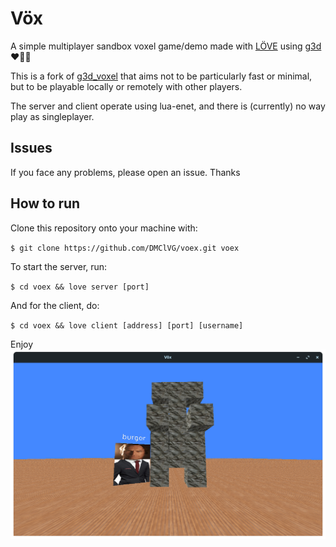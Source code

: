 # Vöx

A simple multiplayer sandbox voxel game/demo made with [LÖVE](https://love2d.org) using [g3d](https://github.com/groverburger/g3d) ❤️💚💙

This is a fork of [g3d_voxel](https://github.com/groverburger/g3d_voxel) that aims not to be particularly fast or minimal, but to be playable locally or remotely with other players.

The server and client operate using lua-enet, and there is (currently) no way play as singleplayer.

## Issues
If you face any problems, please open an issue. Thanks 

## How to run 

Clone this repository onto your machine with: 

`$ git clone https://github.com/DMClVG/voex.git voex`

To start the server, run:

`$ cd voex && love server [port]`

And for the client, do:

`$ cd voex && love client [address] [port] [username]`

Enjoy
![VÖX](/screenshots/01.png)

